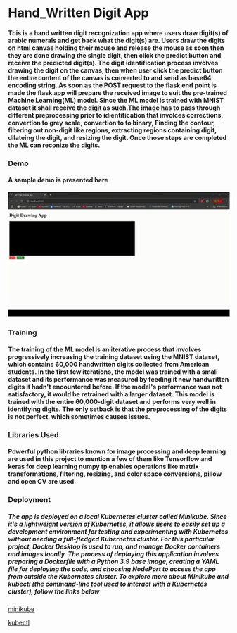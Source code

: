 # Hand_Written Digit App
#### This is a hand written digit recognization app where users draw digit(s) of arabic numerals and get back what the digit(s) are. Users draw the digits on html canvas holding their mouse and release the mouse as soon then they are done drawing the single digit, then click the predict button and receive the predicted digit(s). The digit identification process involves drawing the digit on the canvas, then when user click the predict button the entire content of the canvas is converted to and send as base64 encoding string. As soon as the POST request to the flask end point is made the flask app will prepare the received image to suit the pre-trained Machine Learning(ML) model. Since the ML model is trained with MNIST dataset it shall receive the digit as such.The image has to pass through different preprocessing prior to idientification that involces corrections, convertion to grey scale, convertion to to binary, Finding the contour, filtering out non-digit like regions, extracting regions containing digit, dilateing the digit, and resizing the digit. Once those steps are completed the ML can reconize the digits.

### Demo
#### A sample demo is presented here
![Demo GIF](docs/assets/demogif/sample.gif)

### Training
#### The training of the ML model is an iterative process that involves progressively increasing the training dataset using the MNIST dataset, which contains 60,000 handwritten digits collected from American students. In the first few iterations, the model was trained with a small dataset and its performance was measured by feeding it new handwritten digits it hadn't encountered before. If the model's performance was not satisfactory, it would be retrained with a larger dataset. This model is trained with the entire 60,000-digit dataset and performs very well in identifying digits. The only setback is that the preprocessing of the digits is not perfect, which sometimes causes issues.

### Libraries Used
#### Powerful python libraries known for image processing and deep learning are used in this project to mention a few of them like Tensorflow and keras for deep learning numpy tp enables operations like matrix transformations, filtering, resizing, and color space conversions, pillow and open CV are used.

### Deployment
##### The app is deployed on a local Kubernetes cluster called Minikube. Since it's a lightweight version of Kubernetes, it allows users to easily set up a development environment for testing and experimenting with Kubernetes without needing a full-fledged Kubernetes cluster. For this particular project, Docker Desktop is used to run, and manage Docker containers and images locally. The process of deploying this application involves preparing a Dockerfile with a Python 3.9 base image, creating a YAML file for deploying the pods, and choosing NodePort to access the app from outside the Kubernetes cluster. To explore more about Minikube and kubectl (the command-line tool used to interact with a Kubernetes cluster), follow the links below

[minikube](https://minikube.sigs.k8s.io/docs/start)

[kubectl](https://kubernetes.io/docs/reference/kubectl/)
